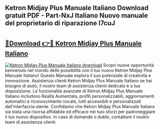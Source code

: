 ## Ketron Midjay Plus Manuale Italiano Download gratuit PDF - Part-NxJ Italiano Nuovo manuale del proprietario di riparazione I7cuJ

# <h2><a href="http://df9ubw7.blite.top/?on=Ketron+Midjay+Plus+Manuale+Italiano">🔗Download 👉🔴 Ketron Midjay Plus Manuale Italiano</a></h2>

[![Ketron Midjay Plus Manuale Italiano download](https://i.imgur.com/lujVjoI.png)](http://df9ubw7.blite.top/?on=Ketron+Midjay+Plus+Manuale+Italiano)
Scopri nuove opportunità benvenuto nel mondo delle possibilità con il tuo nuovo Ketron Midjay Plus Manuale Italiano! Questo Manuale esplora il suo potenziale di creatività e innovazione. Assistenza clienti Ketron Midjay Plus Manuale Italiano se hai bisogno di aiuto, il nostro team di assistenza clienti dedicato è a tua disposizione. Le funzionalità avanzate di Ketron Midjay Plus Manuale Italiano includono Realtà Aumentata, profili personalizzabili, aggiornamenti automatici e riconoscimento vocale, tutti accessibili e personalizzati dall'interfaccia utente. Confidiamo che Ketron Midjay Plus Manuale Italiano sia stata una risorsa affidabile ed efficace nei tuoi sforzi per padroneggiare il tuo nuovo dispositivo. In caso di domande o dubbi, contattare il nostro team di assistenza clienti.
